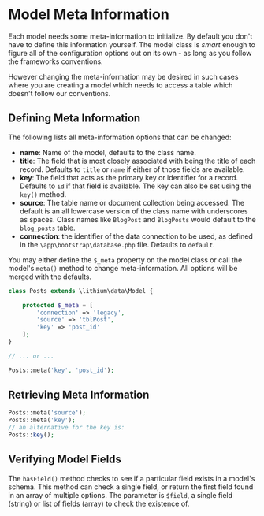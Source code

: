 # Model Meta Information

Each model needs some meta-information to initialize. By default you don't have to define this
information yourself. The model class is _smart_ enough to figure all of the configuration options
out on its own - as long as you follow the frameworks conventions.

However changing the meta-information may be desired in such cases where you are creating a model which needs to access a table which doesn't follow our conventions.

## Defining Meta Information

The following lists all meta-information options that can be changed:

* **name**: Name of the model, defaults to the class name.
* **title**: The field that is most closely associated with being the title of each record.  Defaults to `title` or `name` if either of those fields are available.
* **key**: The field that acts as the primary key or identifier for a record.  Defaults to `id` if that field is available.  The key can also be set using the `key()` method.
* **source**: The table name or document collection being accessed.  The default is an all lowercase version of the class name with underscores as spaces. Class names like `BlogPost` and `BlogPosts` would default to the `blog_posts` table.
* **connection**: the identifier of the data connection to be used, as defined in the `\app\bootstrap\database.php` file. Defaults to `default`.

You may either define the `$_meta` property on the model class or call the model's `meta()` method to
change meta-information. All options will be merged with the defaults.

```php
class Posts extends \lithium\data\Model {

	protected $_meta = [
		'connection' => 'legacy',
		'source' => 'tblPost',
		'key' => 'post_id'
	];
}

// ... or ...

Posts::meta('key', 'post_id');
```

## Retrieving Meta Information

```php
Posts::meta('source');
Posts::meta('key');
// an alternative for the key is:
Posts::key();
```

## Verifying Model Fields

The `hasField()` method checks to see if a particular field exists in a model's schema. This method can check a single field, or return the first field found in an array of multiple options.  The parameter is `$field`, a single field (string) or list of fields (array) to check the existence of.

